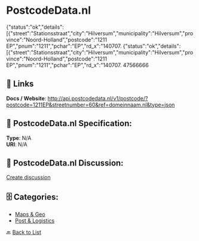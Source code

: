 # PostcodeData.nl


{"status":"ok","details":[{"street":"Stationsstraat","city":"Hilversum","municipality":"Hilversum","province":"Noord-Holland","postcode":"1211 EP","pnum":"1211","pchar":"EP","rd_x":"140707. {"status":"ok","details":[{"street":"Stationsstraat","city":"Hilversum","municipality":"Hilversum","province":"Noord-Holland","postcode":"1211 EP","pnum":"1211","pchar":"EP","rd_x":"140707. 47566666

##  🔗 Links
**Docs / Website**: http://api.postcodedata.nl/v1/postcode/?postcode=1211EP&streetnumber=60&ref=domeinnaam.nl&type=json

## 🧬 PostcodeData.nl Specification:
**Type**: N/A  
**URI**: N/A

## 💬 PostcodeData.nl Discussion:
[Create discussion](https://github.com/apis-list/apis-list/discussions/new)

## 🗄️ Categories:
- [Maps & Geo](https://github.com/apis-list/apis-list#maps--geo-)
- [Post & Logistics](https://github.com/apis-list/apis-list#post--logistics-)




🔙 [Back to List](https://github.com/apis-list/apis-list)
